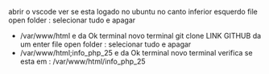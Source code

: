 abrir o vscode 
ver se esta logado no ubuntu no canto inferior esquerdo 
file open folder : selecionar tudo e apagar
- /var/www/html e da Ok
terminal novo terminal
git clone LINK GITHUB da um enter 
file open folder : selecionar tudo e apagar
- /var/www/html;info_php_25 e da Ok
terminal novo terminal 
verifica se esta em : /var/www/html/info_php_25
